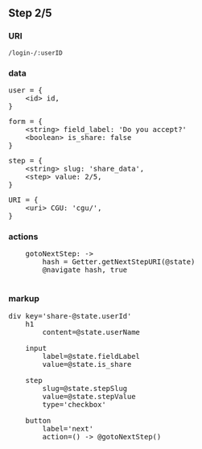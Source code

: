

## Step 2/5

### URI

`/login-/:userID`


### data

<pre>
user = {
	&lt;id&gt; id,
}
</pre>
<pre>
form = {
    &lt;string&gt; field_label: 'Do you accept?'
    &lt;boolean&gt; is_share: false
}
</pre>
<pre>
step = {
	&lt;string&gt; slug: 'share_data',
	&lt;step&gt; value: 2/5,
}
</pre>
<pre>
URI = {
	&lt;uri&gt; CGU: 'cgu/',
}
</pre>


### actions

<pre>
    gotoNextStep: ->
        hash = Getter.getNextStepURI(@state)
        @navigate hash, true

</pre>


### markup
<pre>
div key='share-@state.userId'
	h1
		content=@state.userName

    input
        label=@state.fieldLabel
        value=@state.is_share

	step
		slug=@state.stepSlug
		value=@state.stepValue
        type='checkbox'

	button
		label='next'
		action=() -> @gotoNextStep()
</pre>
